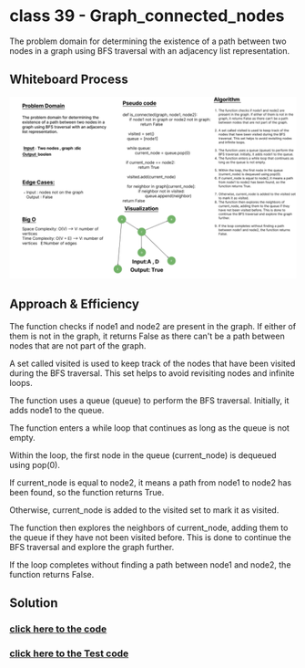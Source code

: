 # class 39 - Graph_connected_nodes


The problem domain for determining the existence of a path between two nodes in a graph using BFS traversal with an adjacency list representation.



## Whiteboard Process
![whiteboard](../assest/wh39-cc.png)

## Approach & Efficiency
The function checks if node1 and node2 are present in the graph. If either of them is not in the graph, it returns False as there can't be a path between nodes that are not part of the graph.

A set called visited is used to keep track of the nodes that have been visited during the BFS traversal. This set helps to avoid revisiting nodes and infinite loops.

The function uses a queue (queue) to perform the BFS traversal. Initially, it adds node1 to the queue.

The function enters a while loop that continues as long as the queue is not empty.

Within the loop, the first node in the queue (current_node) is dequeued using pop(0).

If current_node is equal to node2, it means a path from node1 to node2 has been found, so the function returns True.

Otherwise, current_node is added to the visited set to mark it as visited.

The function then explores the neighbors of current_node, adding them to the queue if they have not been visited before. This is done to continue the BFS traversal and explore the graph further.

If the loop completes without finding a path between node1 and node2, the function returns False.

 

## Solution
### [click here to the  code](./graph_connected_nodes.py)
### [click here to the Test code](../tests/test_graph.py)